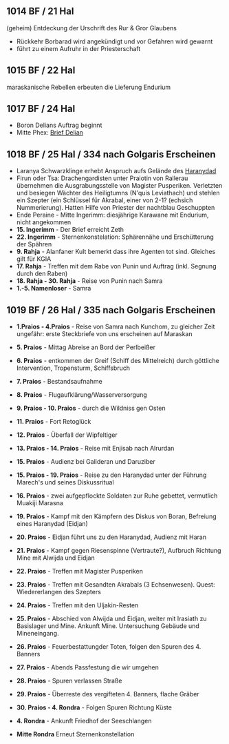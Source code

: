 ## 1014 BF / 21 Hal
(geheim) Entdeckung der Urschrift des Rur & Gror Glaubens
* Rückkehr Borbarad wird angekündigt und vor Gefahren wird gewarnt
* führt zu einem Aufruhr in der Priesterschaft

## 1015 BF / 22 Hal
maraskanische Rebellen erbeuten die Lieferung Endurium
## 1017 BF / 24 Hal
* Boron Delians Auftrag beginnt
* Mitte Phex: [Brief Delian](Pforte%20des%20Grauens/Brief%20Delian.md)

## 1018 BF / 25 Hal / 334 nach Golgaris Erscheinen
* Laranya Schwarzklinge erhebt Anspruch aufs Gelände des [Haranydad](Pforte%20des%20Grauens/Maraskan.md#Haranydad)
* Firun oder Tsa: Drachengardisten unter Praiotin von Rallerau übernehmen die Ausgrabungsstelle von Magister Pusperiken. Verletzten und besiegen Wächter des Heiligtumns (N'quis Leviathach) und stehlen ein Szepter (ein Schlüssel für Akrabal, einer von 2-1? (echsich Nummerierung). Hatten Hilfe von Priester der nachtblau Geschuppten
* Ende Peraine - Mitte Ingerimm: diesjährige Karawane mit Endurium, nicht angekommen
* __15. Ingerimm__ - Der Brief erreicht Zeth
* __22. Ingerimm__ - Sternenkonstelation: Sphärennähe und Erschütterung der Spähren
* __9. Rahja__ - Alanfaner Kult bemerkt dass ihre Agenten tot sind. Gleiches gilt für KGIA
* __17. Rahja__ - Treffen mit dem Rabe von Punin und Auftrag (inkl. Segnung durch den Raben)
* __18. Rahja - 30. Rahja__ - Reise von Punin nach Samra
* __1.-5. Namenloser__ - Samra
## 1019 BF / 26 Hal / 335 nach Golgaris Erscheinen
* __1.Praios - 4.Praios__ - Reise von Samra nach Kunchom, zu gleicher Zeit ungefähr: erste Steckbriefe von uns erscheinen auf Maraskan
* __5. Praios__ - Mittag Abreise an Bord der Perlbeißer
* __6. Praios__ - entkommen der Greif (Schiff des Mittelreich) durch göttliche Intervention, Tropensturm, Schiffsbruch
* __7. Praios__ - Bestandsaufnahme
* __8. Praios__ - Flugaufklärung/Wasserversorgung
* __9. Praios - 10. Praios__ - durch die Wildniss gen Osten
* __11. Praios__ - Fort Retoglück
* __12. Praios__ - Überfall der Wipfeltiger
* __13. Praios - 14. Praios__  - Reise mit Enjisab nach Alrurdan
* __15. Praios__ - Audienz bei Galideran und Daruziber
* __15. Praios - 19. Praios__ - Reise zu den Haranydad unter der Führung Marech's und seines Diskussritual
* __16. Praios__ - zwei aufgepflockte Soldaten zur Ruhe gebettet, vermutlich Muakiji Marasna
* __19. Praios__ - Kampf mit den Kämpfern des Diskus von Boran, Befreiung eines Haranydad (Eidjan)
* **20. Praios** - Eidjan führt uns zu den Haranydad, Audienz mit Haran
* **21. Praios** - Kampf gegen Riesenspinne (Vertraute?), Aufbruch Richtung Mine mit Alwijda und Eidjan
* **22. Praios** - Treffen mit Magister Pusperiken
* **23. Praios** - Treffen mit Gesandten Akrabals (3 Echsenwesen). Quest: Wiedererlangen des Szepters
* **24. Praios** - Treffen mit den Uljakin-Resten
* **25. Praios** - Abschied von Alwijda und Eidjan, weiter mit Irasiath zu Basislager und Mine. Ankunft Mine. Untersuchung Gebäude und Mineneingang.
* **26. Praios** - Feuerbestattungder Toten, folgen den Spuren des 4. Banners 
* **27. Praios** - Abends Passfestung die wir umgehen
* **28. Praios** - Spuren verlassen Straße
* **29. Praios** - Überreste des vergifteten 4. Banners, flache Gräber
* **30. Praios - 4. Rondra** - Folgen Spuren Richtung Küste
* **4. Rondra** - Ankunft Friedhof der Seeschlangen

* **Mitte Rondra** Erneut Sternenkonstellation

